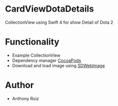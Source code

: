 # CardViewDotaDetails
CollectionView using Swift 4 for show Detail of Dota 2

# Functionality
- Example CollectionView
- Dependency manager [CocoaPods](https://cocoapods.org/)
- Download and load image using [SDWebImage](https://github.com/rs/SDWebImage)

# Author
- Anthony Ruiz 
